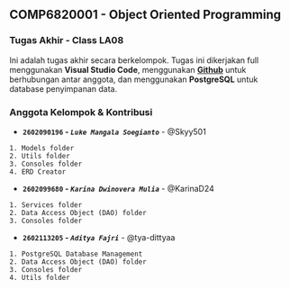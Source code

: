 ## COMP6820001 - Object Oriented Programming

### Tugas Akhir - Class LA08

Ini adalah tugas akhir secara berkelompok. Tugas ini dikerjakan full menggunakan **Visual Studio Code**, menggunakan **[Github](https://github.com/tya-dittyaa/LaperAh-Restaurant-OOP.git)** untuk berhubungan antar anggota, dan menggunakan **PostgreSQL** untuk database penyimpanan data.

### Anggota Kelompok & Kontribusi

- **`2602090196` - _`Luke Mangala Soegianto`_** - @Skyy501

```
1. Models folder
2. Utils folder
3. Consoles folder
4. ERD Creator
```

- **`2602099680` - _`Karina Dwinovera Mulia`_** - @KarinaD24

```
1. Services folder
2. Data Access Object (DAO) folder
3. Consoles folder
```

- **`2602113205` - _`Aditya Fajri`_** - @tya-dittyaa

```
1. PostgreSQL Database Management
2. Data Access Object (DAO) folder
3. Consoles folder
4. Utils folder
```
